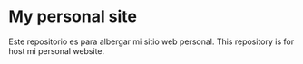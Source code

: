 # My personal site

Este repositorio es para albergar mi sitio web personal.
This repository is for host mi personal website.